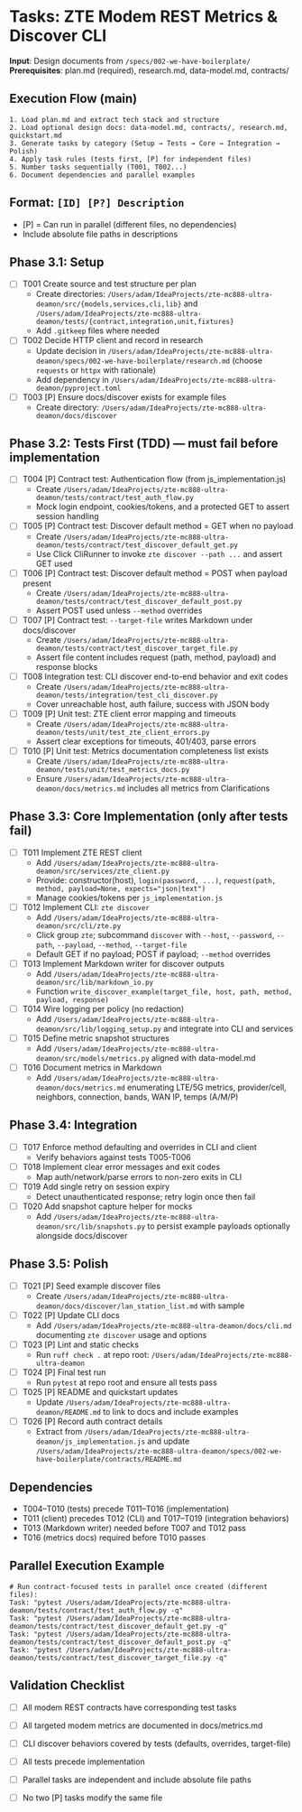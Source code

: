 # Tasks: ZTE Modem REST Metrics & Discover CLI

**Input**: Design documents from `/specs/002-we-have-boilerplate/`
**Prerequisites**: plan.md (required), research.md, data-model.md, contracts/

## Execution Flow (main)
```
1. Load plan.md and extract tech stack and structure
2. Load optional design docs: data-model.md, contracts/, research.md, quickstart.md
3. Generate tasks by category (Setup → Tests → Core → Integration → Polish)
4. Apply task rules (tests first, [P] for independent files)
5. Number tasks sequentially (T001, T002...)
6. Document dependencies and parallel examples
```

## Format: `[ID] [P?] Description`
- [P] = Can run in parallel (different files, no dependencies)
- Include absolute file paths in descriptions

## Phase 3.1: Setup
- [ ] T001 Create source and test structure per plan
  - Create directories: `/Users/adam/IdeaProjects/zte-mc888-ultra-deamon/src/{models,services,cli,lib}` and `/Users/adam/IdeaProjects/zte-mc888-ultra-deamon/tests/{contract,integration,unit,fixtures}`
  - Add `.gitkeep` files where needed
- [ ] T002 Decide HTTP client and record in research
  - Update decision in `/Users/adam/IdeaProjects/zte-mc888-ultra-deamon/specs/002-we-have-boilerplate/research.md` (choose `requests` or `httpx` with rationale)
  - Add dependency in `/Users/adam/IdeaProjects/zte-mc888-ultra-deamon/pyproject.toml`
- [ ] T003 [P] Ensure docs/discover exists for example files
  - Create directory: `/Users/adam/IdeaProjects/zte-mc888-ultra-deamon/docs/discover`

## Phase 3.2: Tests First (TDD) — must fail before implementation
- [ ] T004 [P] Contract test: Authentication flow (from js_implementation.js)
  - Create `/Users/adam/IdeaProjects/zte-mc888-ultra-deamon/tests/contract/test_auth_flow.py`
  - Mock login endpoint, cookies/tokens, and a protected GET to assert session handling
- [ ] T005 [P] Contract test: Discover default method = GET when no payload
  - Create `/Users/adam/IdeaProjects/zte-mc888-ultra-deamon/tests/contract/test_discover_default_get.py`
  - Use Click CliRunner to invoke `zte discover --path ...` and assert GET used
- [ ] T006 [P] Contract test: Discover default method = POST when payload present
  - Create `/Users/adam/IdeaProjects/zte-mc888-ultra-deamon/tests/contract/test_discover_default_post.py`
  - Assert POST used unless `--method` overrides
- [ ] T007 [P] Contract test: `--target-file` writes Markdown under docs/discover
  - Create `/Users/adam/IdeaProjects/zte-mc888-ultra-deamon/tests/contract/test_discover_target_file.py`
  - Assert file content includes request (path, method, payload) and response blocks
- [ ] T008 Integration test: CLI discover end-to-end behavior and exit codes
  - Create `/Users/adam/IdeaProjects/zte-mc888-ultra-deamon/tests/integration/test_cli_discover.py`
  - Cover unreachable host, auth failure, success with JSON body
- [ ] T009 [P] Unit test: ZTE client error mapping and timeouts
  - Create `/Users/adam/IdeaProjects/zte-mc888-ultra-deamon/tests/unit/test_zte_client_errors.py`
  - Assert clear exceptions for timeouts, 401/403, parse errors
- [ ] T010 [P] Unit test: Metrics documentation completeness list exists
  - Create `/Users/adam/IdeaProjects/zte-mc888-ultra-deamon/tests/unit/test_metrics_docs.py`
  - Ensure `/Users/adam/IdeaProjects/zte-mc888-ultra-deamon/docs/metrics.md` includes all metrics from Clarifications

## Phase 3.3: Core Implementation (only after tests fail)
- [ ] T011 Implement ZTE REST client
  - Add `/Users/adam/IdeaProjects/zte-mc888-ultra-deamon/src/services/zte_client.py`
  - Provide: constructor(host), `login(password, ...)`, `request(path, method, payload=None, expects="json|text")`
  - Manage cookies/tokens per `js_implementation.js`
- [ ] T012 Implement CLI: `zte discover`
  - Add `/Users/adam/IdeaProjects/zte-mc888-ultra-deamon/src/cli/zte.py`
  - Click group `zte`; subcommand `discover` with `--host`, `--password`, `--path`, `--payload`, `--method`, `--target-file`
  - Default GET if no payload; POST if payload; `--method` overrides
- [ ] T013 Implement Markdown writer for discover outputs
  - Add `/Users/adam/IdeaProjects/zte-mc888-ultra-deamon/src/lib/markdown_io.py`
  - Function `write_discover_example(target_file, host, path, method, payload, response)`
- [ ] T014 Wire logging per policy (no redaction)
  - Add `/Users/adam/IdeaProjects/zte-mc888-ultra-deamon/src/lib/logging_setup.py` and integrate into CLI and services
- [ ] T015 Define metric snapshot structures
  - Add `/Users/adam/IdeaProjects/zte-mc888-ultra-deamon/src/models/metrics.py` aligned with data-model.md
- [ ] T016 Document metrics in Markdown
  - Add `/Users/adam/IdeaProjects/zte-mc888-ultra-deamon/docs/metrics.md` enumerating LTE/5G metrics, provider/cell, neighbors, connection, bands, WAN IP, temps (A/M/P)

## Phase 3.4: Integration
- [ ] T017 Enforce method defaulting and overrides in CLI and client
  - Verify behaviors against tests T005-T006
- [ ] T018 Implement clear error messages and exit codes
  - Map auth/network/parse errors to non-zero exits in CLI
- [ ] T019 Add single retry on session expiry
  - Detect unauthenticated response; retry login once then fail
- [ ] T020 Add snapshot capture helper for mocks
  - Add `/Users/adam/IdeaProjects/zte-mc888-ultra-deamon/src/lib/snapshots.py` to persist example payloads optionally alongside docs/discover

## Phase 3.5: Polish
- [ ] T021 [P] Seed example discover files
  - Create `/Users/adam/IdeaProjects/zte-mc888-ultra-deamon/docs/discover/lan_station_list.md` with sample
- [ ] T022 [P] Update CLI docs
  - Add `/Users/adam/IdeaProjects/zte-mc888-ultra-deamon/docs/cli.md` documenting `zte discover` usage and options
- [ ] T023 [P] Lint and static checks
  - Run `ruff check .` at repo root: `/Users/adam/IdeaProjects/zte-mc888-ultra-deamon`
- [ ] T024 [P] Final test run
  - Run `pytest` at repo root and ensure all tests pass
- [ ] T025 [P] README and quickstart updates
  - Update `/Users/adam/IdeaProjects/zte-mc888-ultra-deamon/README.md` to link to docs and include examples
- [ ] T026 [P] Record auth contract details
  - Extract from `/Users/adam/IdeaProjects/zte-mc888-ultra-deamon/js_implementation.js` and update `/Users/adam/IdeaProjects/zte-mc888-ultra-deamon/specs/002-we-have-boilerplate/contracts/README.md`

## Dependencies
- T004–T010 (tests) precede T011–T016 (implementation)
- T011 (client) precedes T012 (CLI) and T017–T019 (integration behaviors)
- T013 (Markdown writer) needed before T007 and T012 pass
- T016 (metrics docs) required before T010 passes

## Parallel Execution Example
```
# Run contract-focused tests in parallel once created (different files):
Task: "pytest /Users/adam/IdeaProjects/zte-mc888-ultra-deamon/tests/contract/test_auth_flow.py -q"
Task: "pytest /Users/adam/IdeaProjects/zte-mc888-ultra-deamon/tests/contract/test_discover_default_get.py -q"
Task: "pytest /Users/adam/IdeaProjects/zte-mc888-ultra-deamon/tests/contract/test_discover_default_post.py -q"
Task: "pytest /Users/adam/IdeaProjects/zte-mc888-ultra-deamon/tests/contract/test_discover_target_file.py -q"
```

## Validation Checklist
- [ ] All modem REST contracts have corresponding test tasks
- [ ] All targeted modem metrics are documented in docs/metrics.md
- [ ] CLI discover behaviors covered by tests (defaults, overrides, target-file)
- [ ] All tests precede implementation
- [ ] Parallel tasks are independent and include absolute file paths
- [ ] No two [P] tasks modify the same file

